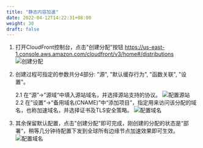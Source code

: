 ```yaml
---
title: "静态内容加速"
date: 2022-04-12T14:22:31+08:00
weight: 30
draft: false
---
```


1. 打开CloudFront控制台，点击"创建分配"按钮
https://us-east-1.console.aws.amazon.com/cloudfront/v3/home#/distributions
![创建分配](/images/create_distribution.png?classes=border)
2. 创建过程可指定的参数共分4部分: "源", "默认缓存行为", "函数关联", "设置"。

    2.1 在“源”->”源域“中填入源站域名，并选择源站支持的协议。
    ![配置源站](/images/create_distribution_origin.png?classes=border)
    2.2 在”设置“->“备用域名(CNAME)”中“添加项目”，指定用来访问该分配的域名，也称加速域名，并选择证书及TLS安全策略。
    ![配置域名](/images/create_distribution_setting.png?classes=border)

3. 其余保留默认配置，点击"创建分配"即可完成，刚创建的分配的状态是“部署“，稍等几分钟待配置下发到全球所有边缘节点加速效果即可生效。
![配置域名](/images/create_distribution_deploying.png?classes=border)




